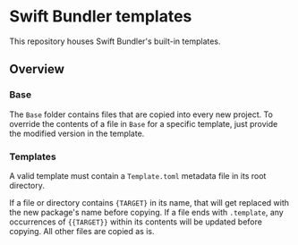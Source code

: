 # Swift Bundler templates

This repository houses Swift Bundler's built-in templates.

## Overview

### Base

The `Base` folder contains files that are copied into every new project. To override the contents of a file in `Base` for a specific template, just provide the modified version in the template.

### Templates

A valid template must contain a `Template.toml` metadata file in its root directory.

If a file or directory contains `{TARGET}` in its name, that will get replaced with the new package's name before copying. If a file ends with `.template`, any occurrences of `{{TARGET}}` within its contents will be updated before copying. All other files are copied as is.